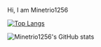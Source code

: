 Hi, I am Minetrio1256





[![Top Langs](https://github-readme-stats.vercel.app/api/top-langs/?username=Minetrio1256)](https://github.com/anuraghazra/github-readme-stats)








![Minetrio1256's GitHub stats](https://github-readme-stats.vercel.app/api?username=Minetrio1256&show_icons=true&theme=synthwave)
